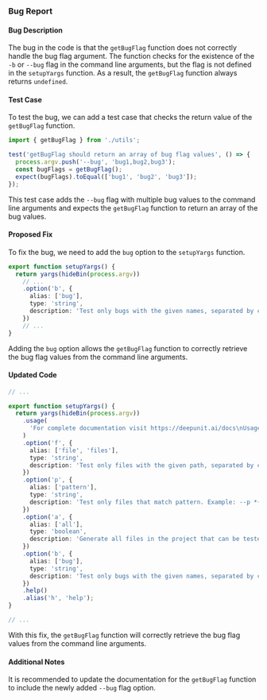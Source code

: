 ### Bug Report

#### Bug Description

The bug in the code is that the `getBugFlag` function does not correctly handle the bug flag argument. The function checks for the existence of the `-b` or `--bug` flag in the command line arguments, but the flag is not defined in the `setupYargs` function. As a result, the `getBugFlag` function always returns `undefined`.

#### Test Case

To test the bug, we can add a test case that checks the return value of the `getBugFlag` function.

```typescript
import { getBugFlag } from './utils';

test('getBugFlag should return an array of bug flag values', () => {
  process.argv.push('--bug', 'bug1,bug2,bug3');
  const bugFlags = getBugFlag();
  expect(bugFlags).toEqual(['bug1', 'bug2', 'bug3']);
});
```

This test case adds the `--bug` flag with multiple bug values to the command line arguments and expects the `getBugFlag` function to return an array of the bug values.

#### Proposed Fix

To fix the bug, we need to add the `bug` option to the `setupYargs` function.

```typescript
export function setupYargs() {
  return yargs(hideBin(process.argv))
    // ...
    .option('b', {
      alias: ['bug'],
      type: 'string',
      description: 'Test only bugs with the given names, separated by commas. Example: --b bug1,bug2,bug3',
    })
    // ...
}
```

Adding the `bug` option allows the `getBugFlag` function to correctly retrieve the bug flag values from the command line arguments.

#### Updated Code

```typescript
// ...

export function setupYargs() {
  return yargs(hideBin(process.argv))
    .usage(
      'For complete documentation visit https://deepunit.ai/docs\nUsage: $0 [options]\n\nWithout any flags, it will find all files with changes in it starting with unstaged files, and then staged files.',
    )
    .option('f', {
      alias: ['file', 'files'],
      type: 'string',
      description: 'Test only files with the given path, separated by commas. Example: --f src/main.ts,lib/MathUtils.ts',
    })
    .option('p', {
      alias: ['pattern'],
      type: 'string',
      description: 'Test only files that match pattern. Example: --p *{lib,src}/*{.ts,.js}',
    })
    .option('a', {
      alias: ['all'],
      type: 'boolean',
      description: 'Generate all files in the project that can be tested.',
    })
    .option('b', {
      alias: ['bug'],
      type: 'string',
      description: 'Test only bugs with the given names, separated by commas. Example: --b bug1,bug2,bug3',
    })
    .help()
    .alias('h', 'help');
}

// ...
```

With this fix, the `getBugFlag` function will correctly retrieve the bug flag values from the command line arguments.

#### Additional Notes

It is recommended to update the documentation for the `getBugFlag` function to include the newly added `--bug` flag option.